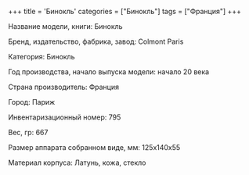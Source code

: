 +++
title = 'Бинокль'
categories = ["Бинокль"]
tags = ["Франция"]
+++

Название модели, книги: Бинокль

Бренд, издательство, фабрика, завод: Colmont Paris

Категория: Бинокль

Год производства, начало выпуска модели: начало 20 века

Страна производитель: Франция

Город: Париж

Инвентаризационный номер: 795

Вес, гр: 667

Размер аппарата  собранном виде, мм: 125х140х55

Материал корпуса: Латунь, кожа, стекло

